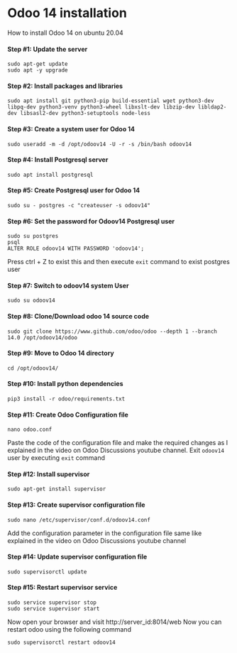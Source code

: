 # Odoo 14 installation
How to install Odoo 14 on ubuntu 20.04
#### Step #1: Update the server
```
sudo apt-get update
sudo apt -y upgrade
```
#### Step #2: Install packages and libraries
```
sudo apt install git python3-pip build-essential wget python3-dev libpq-dev python3-venv python3-wheel libxslt-dev libzip-dev libldap2-dev libsasl2-dev python3-setuptools node-less
```
#### Step #3: Create a system user for Odoo 14
```
sudo useradd -m -d /opt/odoov14 -U -r -s /bin/bash odoov14
```
#### Step #4: Install Postgresql server
```
sudo apt install postgresql
```
#### Step #5: Create Postgresql user for Odoo 14
```
sudo su - postgres -c "createuser -s odoov14"
```
#### Step #6: Set the password for Odoov14 Postgresql user
```
sudo su postgres
psql
ALTER ROLE odoov14 WITH PASSWORD 'odoov14';
```
Press ctrl + Z to exist this and then execute `exit` command to exist postgres user
#### Step #7: Switch to odoov14 system User
```
sudo su odoov14
```
#### Step #8: Clone/Download odoo 14 source code
```
sudo git clone https://www.github.com/odoo/odoo --depth 1 --branch 14.0 /opt/odoov14/odoo
```
#### Step #9: Move to Odoo 14 directory
```
cd /opt/odoov14/
```
#### Step #10: Install python dependencies
```
pip3 install -r odoo/requirements.txt
```
#### Step #11: Create Odoo Configuration file
```
nano odoo.conf
```
Paste the code of the configuration file and make the required changes as I explained in the video on Odoo Discussions youtube channel.
Exit `odoov14` user by executing `exit` command
#### Step #12: Install supervisor
```
sudo apt-get install supervisor
```
#### Step #13: Create supervisor configuration file
```
sudo nano /etc/supervisor/conf.d/odoov14.conf
```
Add the configuration parameter in the configuration file same like explained in the video on Odoo Discussions youtube channel
#### Step #14: Update supervisor configuration file
```
sudo supervisorctl update
```
#### Step #15: Restart supervisor service
```
sudo service supervisor stop
sudo service supervisor start
```
Now open your browser and visit http://server_id:8014/web
Now you can restart odoo using the following command
```
sudo supervisorctl restart odoov14
```
